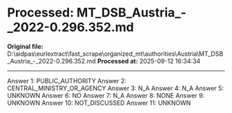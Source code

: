 # Processed: MT_DSB_Austria_-_2022-0.296.352.md

**Original file:** D:\aidpas\eurlextract\fast_scrape\organized_mt\authorities\Austria\MT_DSB_Austria_-_2022-0.296.352.md
**Processed at:** 2025-09-12 16:34:34

---

Answer 1: PUBLIC_AUTHORITY
Answer 2: CENTRAL_MINISTRY_OR_AGENCY
Answer 3: N_A
Answer 4: N_A
Answer 5: UNKNOWN
Answer 6: NO
Answer 7: N_A
Answer 8: NONE
Answer 9: UNKNOWN
Answer 10: NOT_DISCUSSED
Answer 11: UNKNOWN